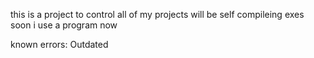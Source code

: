 this is a project to control all of my projects will be self compileing exes soon i use a program now


known errors: Outdated
